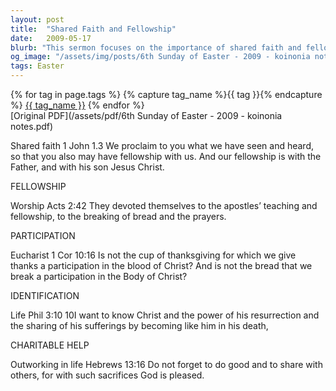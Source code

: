 ```yaml
---
layout: post
title:  "Shared Faith and Fellowship"
date:   2009-05-17
blurb: "This sermon focuses on the importance of shared faith and fellowship in the Christian community. The speaker emphasizes the importance of worship, participation in the Eucharist, identification with Christ, and charitable actions as key aspects of Christian life."
og_image: "/assets/img/posts/6th Sunday of Easter - 2009 - koinonia notes.png"
tags: Easter
---    
```

<div class="tag-pills">
  {% for tag in page.tags %}
    {% capture tag_name %}{{ tag }}{% endcapture %}
    <a href="{{ site.baseurl }}/tag/{{ tag_name | slugify }}" class="tag-pill">{{ tag_name }}</a>
  {% endfor %}
</div>
[Original PDF](/assets/pdf/6th Sunday of Easter - 2009 - koinonia notes.pdf)

Shared faith 1 John 1.3 We proclaim to you what we have seen and heard, so that you also may have fellowship with us. And our fellowship is with the Father, and with his son Jesus Christ.

FELLOWSHIP

Worship Acts 2:42 They devoted themselves to the apostles’ teaching and fellowship, to the breaking of bread and the prayers.

PARTICIPATION

Eucharist 1 Cor 10:16 Is not the cup of thanksgiving for which we give thanks a participation in the blood of Christ? And is not the bread that we break a participation in the Body of Christ?

IDENTIFICATION

Life Phil 3:10 10I want to know Christ and the power of his resurrection and the sharing of his sufferings by becoming like him in his death,

CHARITABLE HELP

Outworking in life Hebrews 13:16 Do not forget to do good and to share with others, for with such sacrifices God is pleased.

